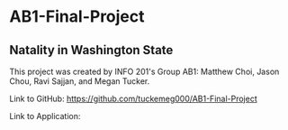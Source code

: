 # AB1-Final-Project

## Natality in Washington State


This project was created by INFO 201's Group AB1: Matthew Choi, Jason Chou, Ravi Sajjan, and Megan Tucker.

Link to GitHub: https://github.com/tuckemeg000/AB1-Final-Project

Link to Application: <to be inserted>